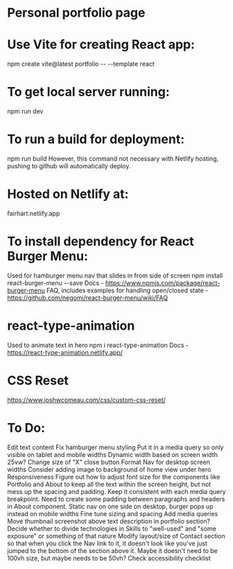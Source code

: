 # Personal portfolio page

# Use Vite for creating React app:
npm create vite@latest portfolio -- --template react

# To get local server running:
npm run dev

# To run a build for deployment:
npm run build
However, this command not necessary with Netlify hosting, pushing to github will automatically deploy.

# Hosted on Netlify at:
fairhart.netlify.app

# To install dependency for React Burger Menu:
Used for hamburger menu nav that slides in from side of screen
npm install react-burger-menu --save
Docs - https://www.npmjs.com/package/react-burger-menu
FAQ, includes examples for handling open/closed state - https://github.com/negomi/react-burger-menu/wiki/FAQ

# react-type-animation
Used to animate text in hero
npm i react-type-animation
Docs - https://react-type-animation.netlify.app/

# CSS Reset
https://www.joshwcomeau.com/css/custom-css-reset/

# To Do:
Edit text content
Fix hamburger menu styling
  Put it in a media query so only visible on tablet and mobile widths
  Dynamic width based on screen width
    25vw?
  Change size of "X" close button
Format Nav for desktop screen widths
Consider adding image to background of home view under hero
Responsiveness
  Figure out how to adjust font size for the components like Portfolio and About to keep all the text within the screen height, but not mess up the spacing and padding. Keep it consistent with each media query breakpoint. Need to create some padding between paragraphs and headers in About component.
  Static nav on one side on desktop, burger pops up instead on mobile widths
  Fine tune sizing and spacing
  Add media queries
Move thumbnail screenshot above text description in portfolio section?
Decide whether to divide technologies in Skills to "well-used" and "some exposure" or something of that nature
Modify layout/size of Contact section so that when you click the Nav link to it, it doesn't look like you've just jumped to the bottom of the section above it. Maybe it doesn't need to be 100vh size, but maybe needs to be 50vh?
Check accessibility checklist